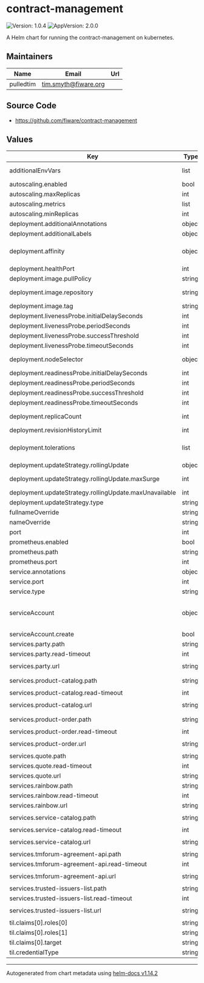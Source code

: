 # contract-management

![Version: 1.0.4](https://img.shields.io/badge/Version-1.0.4-informational?style=flat-square) ![AppVersion: 2.0.0](https://img.shields.io/badge/AppVersion-2.0.0-informational?style=flat-square)

A Helm chart for running the contract-management on kubernetes.

## Maintainers

| Name | Email | Url |
| ---- | ------ | --- |
| pulledtim | <tim.smyth@fiware.org> |  |

## Source Code

* <https://github.com/fiware/contract-management>

## Values

| Key | Type | Default | Description |
|-----|------|---------|-------------|
| additionalEnvVars | list | `[]` | a list of additional env vars to be set, check the til docu for all available options |
| autoscaling.enabled | bool | `false` |  |
| autoscaling.maxReplicas | int | `10` | maximum number of running pods |
| autoscaling.metrics | list | `[]` | metrics to react on |
| autoscaling.minReplicas | int | `1` | minimum number of running pods |
| deployment.additionalAnnotations | object | `{}` | additional annotations for the deployment, if required |
| deployment.additionalLabels | object | `{}` | additional labels for the deployment, if required |
| deployment.affinity | object | `{}` | affinity template ref: https://kubernetes.io/docs/concepts/configuration/assign-pod-node/#affinity-and-anti-affinity |
| deployment.healthPort | int | `9090` | port to request health information at |
| deployment.image.pullPolicy | string | `"IfNotPresent"` | specification of the image pull policy |
| deployment.image.repository | string | `"quay.io/fiware/contract-management"` | til image name ref: https://quay.io/repository/fiware/contract-management |
| deployment.image.tag | string | `"2.1.0"` | tag of the image to be used |
| deployment.livenessProbe.initialDelaySeconds | int | `30` |  |
| deployment.livenessProbe.periodSeconds | int | `10` |  |
| deployment.livenessProbe.successThreshold | int | `1` |  |
| deployment.livenessProbe.timeoutSeconds | int | `30` |  |
| deployment.nodeSelector | object | `{}` | selector template ref: https://kubernetes.io/docs/user-guide/node-selection/ |
| deployment.readinessProbe.initialDelaySeconds | int | `31` |  |
| deployment.readinessProbe.periodSeconds | int | `10` |  |
| deployment.readinessProbe.successThreshold | int | `1` |  |
| deployment.readinessProbe.timeoutSeconds | int | `30` |  |
| deployment.replicaCount | int | `1` | initial number of target replications, can be different if autoscaling is enabled |
| deployment.revisionHistoryLimit | int | `3` | number of old replicas to be retained |
| deployment.tolerations | list | `[]` | tolerations template ref: ref: https://kubernetes.io/docs/concepts/configuration/taint-and-toleration/ |
| deployment.updateStrategy.rollingUpdate | object | `{"maxSurge":1,"maxUnavailable":0}` | new pods will be added gradually |
| deployment.updateStrategy.rollingUpdate.maxSurge | int | `1` | number of pods that can be created above the desired amount while updating |
| deployment.updateStrategy.rollingUpdate.maxUnavailable | int | `0` | number of pods that can be unavailable while updating |
| deployment.updateStrategy.type | string | `"RollingUpdate"` | type of the update |
| fullnameOverride | string | `""` | option to override the fullname config in the _helpers.tpl |
| nameOverride | string | `""` | option to override the name config in the _helpers.tpl |
| port | int | `8080` | port that the til container uses |
| prometheus.enabled | bool | `true` | should prometheus scrape be enabled |
| prometheus.path | string | `"/prometheus"` | path for prometheus scrape |
| prometheus.port | int | `9090` | port prometheus scrape is available at |
| service.annotations | object | `{}` | additional annotations, if required |
| service.port | int | `8080` | port to be used by the service |
| service.type | string | `"ClusterIP"` | service type |
| serviceAccount | object | `{"create":false}` | if a til specific service account should be used, it can be configured here ref: https://kubernetes.io/docs/tasks/configure-pod-container/configure-service-account/ |
| serviceAccount.create | bool | `false` | specifies if the account should be created |
| services.party.path | string | `"/tmf-api/party/v4"` |  |
| services.party.read-timeout | int | `30` |  |
| services.party.url | string | `"http://tm-forum-api-party-catalog:8080"` |  |
| services.product-catalog.path | string | `"/tmf-api/productCatalogManagement/v4"` |  |
| services.product-catalog.read-timeout | int | `30` |  |
| services.product-catalog.url | string | `"http://tm-forum-api-product-catalog:8080"` |  |
| services.product-order.path | string | `"/tmf-api/productOrderingManagement/v4"` |  |
| services.product-order.read-timeout | int | `30` |  |
| services.product-order.url | string | `"http://tm-forum-api-product-ordering-management:8080"` |  |
| services.quote.path | string | `"/tmf-api/quote/v4"` |  |
| services.quote.read-timeout | int | `30` |  |
| services.quote.url | string | `"http://tm-forum-api-quote:8080"` |  |
| services.rainbow.path | string | `"/"` |  |
| services.rainbow.read-timeout | int | `30` |  |
| services.rainbow.url | string | `"http://rainbow:8080"` |  |
| services.service-catalog.path | string | `"/tmf-api/serviceCatalogManagement/v4"` |  |
| services.service-catalog.read-timeout | int | `30` |  |
| services.service-catalog.url | string | `"http://tm-forum-api-service-catalog:8080"` |  |
| services.tmforum-agreement-api.path | string | `"/tmf-api/agreementManagement/v4"` |  |
| services.tmforum-agreement-api.read-timeout | int | `30` |  |
| services.tmforum-agreement-api.url | string | `"http://tm-forum-api-agreement:8080"` |  |
| services.trusted-issuers-list.path | string | `""` |  |
| services.trusted-issuers-list.read-timeout | int | `30` |  |
| services.trusted-issuers-list.url | string | `"http://trusted-issuers-list:8080"` |  |
| til.claims[0].roles[0] | string | `"Consumer"` |  |
| til.claims[0].roles[1] | string | `"Admin"` |  |
| til.claims[0].target | string | `"did:some:service"` |  |
| til.credentialType | string | `"MyCredential"` |  |

----------------------------------------------
Autogenerated from chart metadata using [helm-docs v1.14.2](https://github.com/norwoodj/helm-docs/releases/v1.14.2)
